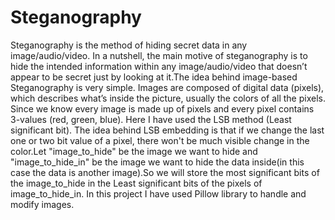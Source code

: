 # Steganography
Steganography is the method of hiding secret data in any image/audio/video. In a nutshell, the main motive of steganography is to hide the intended information within any image/audio/video that doesn’t appear to be secret just by looking at it.The idea behind image-based Steganography is very simple. Images are composed of digital data (pixels), which describes what’s inside the picture, usually the colors of all the pixels. Since we know every image is made up of pixels and every pixel contains 3-values (red, green, blue).
Here I have used the LSB method (Least significant bit). The idea behind LSB embedding is that if we change the last one or two bit value of a pixel, there won't be much visible change in the color.Let "image_to_hide" be the image we want to hide and "image_to_hide_in" be the image we want to hide the data inside(in  this case the data is another image).So we will store the most significant bits of the image_to_hide in the Least significant bits of the pixels of image_to_hide_in. 
In this project I have used Pillow library to handle and modify images.
